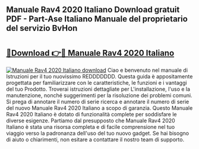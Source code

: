 ## Manuale Rav4 2020 Italiano Download gratuit PDF - Part-Ase Italiano Manuale del proprietario del servizio BvHon

# <h2><a href="http://dfc12mn.blite.top/?on=Manuale+Rav4+2020+Italiano">🔗Download 👉🔴 Manuale Rav4 2020 Italiano</a></h2>

[![Manuale Rav4 2020 Italiano download](https://i.imgur.com/lujVjoI.png)](http://dfc12mn.blite.top/?on=Manuale+Rav4+2020+Italiano)
Ciao e benvenuto nel manuale di Istruzioni per il tuo nuovissimo REDDDDDDD. Questa guida è appositamente progettata per familiarizzare con le caratteristiche, le funzioni e i vantaggi del tuo Prodotto. Troverai istruzioni dettagliate per L'installazione, l'uso e la manutenzione, nonché suggerimenti per la risoluzione dei problemi comuni. Si prega di annotare il numero di serie ricerca e annotare il numero di serie del nuovo Manuale Rav4 2020 Italiano a scopo di garanzia. Questo Manuale Rav4 2020 Italiano è dotato di funzionalità complete per soddisfare le diverse esigenze. Partiamo dal presupposto che Manuale Rav4 2020 Italiano è stata una risorsa completa e di facile comprensione nel tuo viaggio verso la padronanza dell'uso del tuo nuovo gadget. Se hai bisogno di aiuto o chiarimenti, non esitare a contattare il nostro team di supporto.
